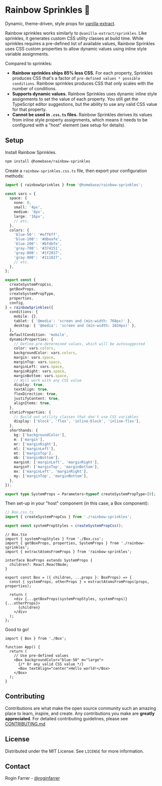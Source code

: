 # Rainbow Sprinkles 🧁

Dynamic, theme-driven, style props for [vanilla-extract](https://vanilla-extract.style).

Rainbow sprinkles works similarly to `@vanilla-extract/sprinkles`. Like sprinkles, it generates custom CSS utility classes at build time. While sprinkles requires a pre-defined list of available values, Rainbow Sprinkles uses CSS custom properties to allow dynamic values using inline style variable assignments.

Compared to sprinkles:

- **Rainbow sprinkles ships 85% less CSS.** For each property, Sprinkles produces CSS that's a factor of `pre-defined values * possible conditions`. Rainbow sprinkles produces CSS that only scales with the number of conditions.
- **Supports dynamic values.** Rainbow Sprinkles uses dynamic inline style assignments to set the value of each property. You still get the TypeScript editor suggestions, but the ability to use any valid CSS value for that property.
- **Cannot be used in `.css.ts` files.** Rainbow Sprinkles derives its values from inline style property assignments, which means it needs to be configured with a "host" element (see setup for details).

## Setup

Install Rainbow Sprinkles.

```bash
npm install @homebase/rainbow-sprinkles
```

Create a `rainbow-sprinkles.css.ts` file, then export your configuration methods:

```typescript
import { rainbowSprinkles } from '@homebase/rainbow-sprinkles';

const vars = {
  space: {
    none: 0,
    small: '4px',
    medium: '8px',
    large: '16px',
    // etc.
  },
  colors: {
    'blue-50': '#eff6ff',
    'blue-100': '#dbeafe',
    'blue-200': '#bfdbfe',
    'gray-700': '#374151',
    'gray-800': '#1f2937',
    'gray-900': '#111827',
    // etc.
  },
};

export const {
  createSystemPropCss,
  getBoxProps,
  createSystemPropType,
  properties,
  config,
} = rainbowSprinkles({
  conditions: {
    mobile: {},
    tablet: { '@media': 'screen and (min-width: 768px)' },
    desktop: { '@media': 'screen and (min-width: 1024px)' },
  },
  defaultCondition: 'mobile',
  dynamicProperties: {
    // Define pre-determined values, which will be autosuggested
    color: vars.colors,
    backgroundColor: vars.colors,
    margin: vars.space,
    marginTop: vars.space,
    marginLeft: vars.space,
    marginRight: vars.space,
    marginBottom: vars.space,
    // Will work with any CSS value
    display: true,
    textAlign: true,
    flexDirection: true,
    justifyContent: true,
    alignItems: true,
  },
  staticProperties: {
    // Build out utility classes that don't use CSS variables
    display: ['block', 'flex', 'inline-block', 'inline-flex'],
  },
  shorthands: {
    bg: ['backgroundColor'],
    m: ['margin'],
    mr: ['marginRight'],
    ml: ['marginLeft'],
    mt: ['marginTop'],
    mb: ['marginBottom'],
    marginX: ['marginLeft', 'marginRight'],
    marginY: ['marginTop', 'marginBottom'],
    mx: ['marginLeft', 'marginRight'],
    my: ['marginTop', 'marginBottom'],
  },
});

export type SystemProps = Parameters<typeof createSystemPropType>[0];
```

Then set-up in your "host" component (in this case, a Box component):

```typescript
// Box.css.ts
import { createSystemPropCss } from './rainbow-sprinkles';

export const systemPropStyles = createSystemPropCss();
```

```tsx
// Box.tsx
import { systemPropStyles } from './Box.css';
import { getBoxProps, properties, SystemProps } from './rainbow-sprinkles';
import { extractAtomsFromProps } from 'rainbow-sprinkles';

interface BoxProps extends SystemProps {
  children?: React.ReactNode;
}

export const Box = ({ children, ...props }: BoxProps) => {
  const { systemProps, otherProps } = extractAtomsFromProps(props, properties);

  return (
    <div {...getBoxProps(systemPropStyles, systemProps)} {...otherProps}>
      {children}
    </div>
  );
};
```

Good to go!

```tsx
import { Box } from './Box';

function App() {
  return (
    // Use pre-defined values
    <Box backgroundColor="blue-50" m="large">
      {/* Or any valid CSS value */}
      <Box textAlign="center">Hello world!</Box>
    </Box>
  );
}
```

## Contributing

Contributions are what make the open source community such an amazing place to learn, inspire, and create. Any contributions you make are **greatly appreciated**. For detailed contributing guidelines, please see [CONTRIBUTING.md](CONTRIBUTING.md)

## License

Distributed under the MIT License. See `LICENSE` for more information.

## Contact

Rogin Farrer - [@roginfarrer](https://twitter.com/roginfarrer)
